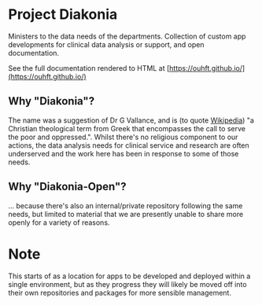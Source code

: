 
# Project Diakonia
Ministers to the data needs of the departments. Collection of custom app developments for clinical data analysis or 
support, and open documentation.

See the full documentation rendered to HTML at [https://ouhft.github.io/](https://ouhft.github.io/)

## Why "Diakonia"?

The name was a suggestion of Dr G Vallance, and is (to quote [Wikipedia](https://en.wikipedia.org/wiki/Diaconia)) "a 
Christian theological term from Greek that encompasses the call to serve the poor and oppressed.". Whilst there's no
religious component to our actions, the data analysis needs for clinical service and research are often underserved and
the work here has been in response to some of those needs.

## Why "Diakonia-Open"?

... because there's also an internal/private repository following the same needs, but limited to material that we are
presently unable to share more openly for a variety of reasons.

# Note

This starts of as a location for apps to be developed and deployed within a single environment, but as they progress 
they will likely be moved off into their own repositories and packages for more sensible management.